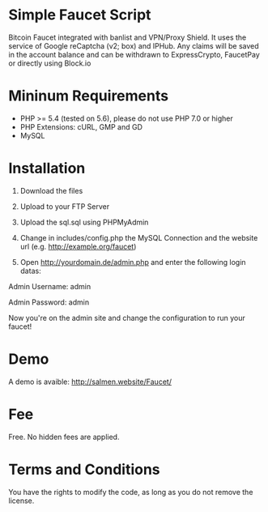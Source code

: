 # Simple Faucet Script
Bitcoin Faucet integrated with banlist and VPN/Proxy Shield. It uses the service of Google reCaptcha (v2; box) and IPHub. Any claims will be saved in the account balance and can be withdrawn to ExpressCrypto, FaucetPay or directly using Block.io

# Mininum Requirements

* PHP >= 5.4 (tested on 5.6), please do not use PHP 7.0 or higher
* PHP Extensions: cURL, GMP and GD
* MySQL

# Installation

1. Download the files

2. Upload to your FTP Server

3. Upload the sql.sql using PHPMyAdmin

4. Change in includes/config.php the MySQL Connection and the website url (e.g. http://example.org/faucet)

5. Open http://yourdomain.de/admin.php and enter the following login datas:

Admin Username: admin

Admin Password: admin

Now you're on the admin site and change the configuration to run your faucet!

# Demo

A demo is avaible: http://salmen.website/Faucet/


# Fee

Free. No hidden fees are applied.

# Terms and Conditions

You have the rights to modify the code, as long as you do not remove the license.
